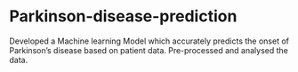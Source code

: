 # Parkinson-disease-prediction
Developed a Machine learning Model which accurately predicts the onset of Parkinson’s disease based on patient data.
Pre-processed and analysed the data. 
